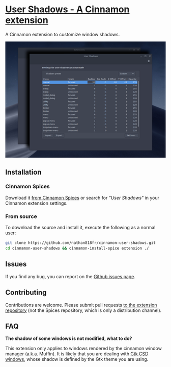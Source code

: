 # [User Shadows - A Cinnamon extension][repo]

A Cinnamon extension to customize window shadows.

![Screenshot](./screenshot.png?raw=true)

## Installation

### Cinnamon Spices

Download it [from Cinnamon Spices][spices] or search for _"User Shadows"_ in your Cinnamon extension settings.

### From source

To download the source and install it, execute the following as a normal user:
```bash
git clone https://github.com/nathan818fr/cinnamon-user-shadows.git
cd cinnamon-user-shadows && cinnamon-install-spice extension ./
```

## Issues

If you find any bug, you can report on the [Github issues page][issues].

## Contributing

Contributions are welcome. Please submit pull requests [to the extension repository][repo] (not the Spices repository, which is only a distribution channel).

## FAQ

**The shadow of some windows is not modified, what to do?**

This extension only applies to windows rendered by the cinnamon window manager (a.k.a. Muffin).
It is likely that you are dealing with [Gtk CSD windows](https://en.wikipedia.org/wiki/Client-side_decoration), whose shadow is defined by the Gtk theme you are using.


[repo]: https://github.com/nathan818fr/cinnamon-user-shadows
[commits]: https://github.com/nathan818fr/cinnamon-user-shadows/commits/master
[issues]: https://github.com/nathan818fr/cinnamon-user-shadows/issues
[spices]: https://cinnamon-spices.linuxmint.com/extensions/view/88

